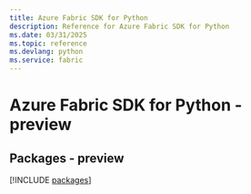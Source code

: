 ```yaml
---
title: Azure Fabric SDK for Python
description: Reference for Azure Fabric SDK for Python
ms.date: 03/31/2025
ms.topic: reference
ms.devlang: python
ms.service: fabric
---
```

# Azure Fabric SDK for Python - preview
## Packages - preview
[!INCLUDE [packages](fabric-index.md)]